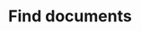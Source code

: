 ---
title: "Find documents"
excerpt: "This page allows you to find a document that has already been uploaded to the website's document store."
layout: tools/find-document
permalink: /edit
breadcrumbs-override: true
breadcrumbs:
- title: Home
  url: "https://www.civilservice.lgbt/"
- title: Tools
  url: "https://www.civilservice.lgbt/tools/"
- title: Document store
  url: /
---